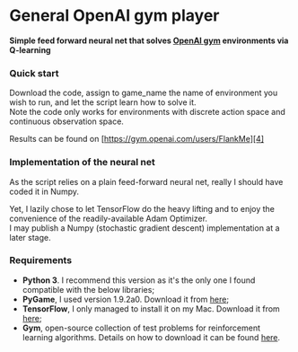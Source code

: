 # General OpenAI gym player
**Simple feed forward neural net that solves [OpenAI gym][5] environments via Q-learning**

### Quick start
Download the code, assign to game_name the name of environment you wish to run, and let the script learn how to solve it.   
Note the code only works for environments with discrete action space and continuous observation space.

Results can be found on [https://gym.openai.com/users/FlankMe][4]

### Implementation of the neural net
As the script relies on a plain feed-forward neural net, really I should have coded it in Numpy.  

Yet, I lazily chose to let TensorFlow do the heavy lifting and to enjoy the convenience of the readily-available Adam Optimizer.   
I may publish a Numpy (stochastic gradient descent) implementation at a later stage.  

### Requirements
* **Python 3**. I recommend this version as it's the only one I found compatible with the below libraries;
* **PyGame**, I used version 1.9.2a0. Download it from [here][1];
* **TensorFlow**, I only managed to install it on my Mac. Download it from [here][2];
* **Gym**, open-source collection of test problems for reinforcement learning algorithms. Details on how to download it can be found [here][3]. 

[1]: http://www.pygame.org/download.shtml 
[2]: https://www.tensorflow.org/versions/r0.7/get_started/os_setup.html 
[3]: https://gym.openai.com/docs
[4]: https://gym.openai.com/users/FlankMe
[5]: https://gym.openai.com
